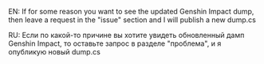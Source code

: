 EN: If for some reason you want to see the updated Genshin Impact dump, then leave a request in the "issue" section and I will publish a new dump.cs

RU: Если по какой-то причине вы хотите увидеть обновленный дамп Genshin Impact, то оставьте запрос в разделе "проблема", и я опубликую новый dump.cs
